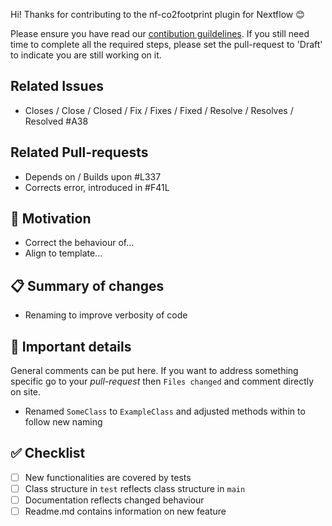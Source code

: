 Hi! Thanks for contributing to the nf-co2footprint plugin for Nextflow 😊

Please ensure you have read our [contibution guildelines](https://github.com/nextflow-io/nf-co2footprint/CONTRIBUTING.md).
If you still need time to complete all the required steps, please set the pull-request to 'Draft' to indicate you are still working on it. 

## Related Issues
- Closes / Close / Closed / Fix / Fixes / Fixed / Resolve / Resolves / Resolved #A38

## Related Pull-requests
- Depends on / Builds upon #L337
- Corrects error, introduced in #F41L

## 🎯 Motivation
- Correct the behaviour of...
- Align to template...

## 📋 Summary of changes
- Renaming to improve verbosity of code

## 📌 Important details
General comments can be put here. If you want to address something specific go to your *pull-request* then `Files changed` and comment directly on site.
- Renamed `SomeClass` to `ExampleClass` and adjusted methods within to follow new naming

## ✅ Checklist
- [ ] New functionalities are covered by tests
- [ ] Class structure in `test` reflects class structure in `main`
- [ ] Documentation reflects changed behaviour
- [ ] Readme.md contains information on new feature